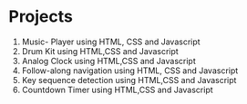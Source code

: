 # Projects

1. Music- Player using HTML, CSS and Javascript
2. Drum Kit using HTML,CSS and Javascript
3. Analog Clock using HTML,CSS and Javascript
4. Follow-along navigation using HTML, CSS and Javascript
5. Key sequence detection using HTML,CSS and Javascript
6. Countdown Timer using HTML,CSS and Javascript
